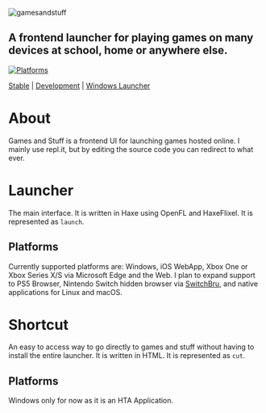 ![gamesandstuff](https://user-images.githubusercontent.com/68365423/199411065-61e6c76c-72c0-46f3-9e8d-195eb69f58f5.png)
## A frontend launcher for playing games on many devices at school, home or anywhere else.
[![Platforms](https://img.shields.io/badge/platforms-ios%20pwa%20%7C%20windows%20%7C%20web-lightgrey)](https://google.com)

[Stable](https://gamesandstuff.letsgoaway.repl.co) | [Development](https://gamesandstuffdevver.letsgoaway.repl.co) | [Windows Launcher](https://gamesandstuffdl--letsgoaway.repl.co)
# About
Games and Stuff is a frontend UI for launching games hosted online. I mainly use repl.it, but by editing the source code you can redirect to what ever.
# Launcher
The main interface. It is written in Haxe using OpenFL and HaxeFlixel.
It is represented as `launch`.
## Platforms
Currently supported platforms are:
Windows, iOS WebApp, Xbox One or Xbox Series X/S via Microsoft Edge and the Web.
I plan to expand support to PS5 Browser, Nintendo Switch hidden browser via [SwitchBru](https://switchbru.com/dns), and native applications for Linux and macOS.
# Shortcut
An easy to access way to go directly to games and stuff without having to install the entire launcher. It is written in HTML.
It is represented as `cut`.
## Platforms
Windows only for now as it is an HTA Application.
